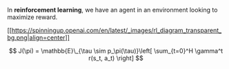 In **reinforcement learning**, we have an agent in an environment looking to maximize reward.

[[https://spinningup.openai.com/en/latest/_images/rl_diagram_transparent_bg.png|align=center]]

$$
J(\pi) = \mathbb{E}\_{\tau \sim p_\pi(\tau)}\left[ \sum_{t=0}^H \gamma^t r(s_t, a_t) \right]
$$